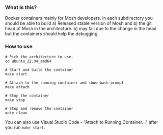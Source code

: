 ### What is this?
Docker containers mainly for Mosh developers. In each subdirectory you should be able to build a) Released stable version of Mosh and b) the git head of Mosh in the architecture. b) may fail due to the change in the head but the containers should help the debugging.

### How to use


```
# Pick the architecture to use.
cd ubuntu_22.04_amd64

# Start and build the container
make start

# Attach to the running container and show bash prompt
make attach

# Stop the container
make stop

# Stop and remove the container
make clean
```

You can also use Visual Studio Code - "Attach to Running Container..." after you run ```make start```.
